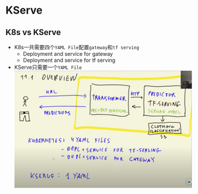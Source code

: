 # KServe
## K8s vs KServe
- K8s一共需要四个`YAML File`配置`gateway`和`tf serving`
  - Deployment and service for gateway
  - Deployment and service for tf serving
- KServe只需要一个`YAML File`
![kserve-overview](./image/kserve-overview.png)